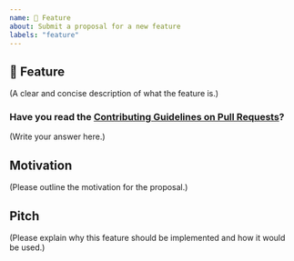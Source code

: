 ```yaml
---
name: 🚀 Feature
about: Submit a proposal for a new feature
labels: "feature"
---
```


## 🚀 Feature

(A clear and concise description of what the feature is.)

### Have you read the [Contributing Guidelines on Pull Requests](https://github.com/Saikat-98/World-Covid-Tracker/blob/main/CONTRIBUTING.md)?

(Write your answer here.)

## Motivation

(Please outline the motivation for the proposal.)

## Pitch

(Please explain why this feature should be implemented and how it would be used.)
